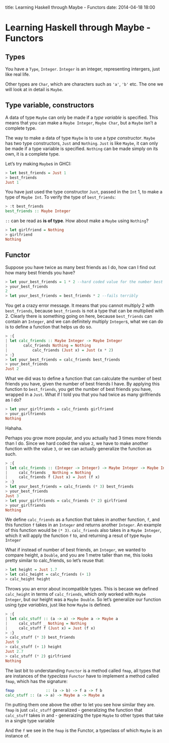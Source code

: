 title: Learning Haskell through Maybe - Functors
date: 2014-04-18 18:00

Learning Haskell through Maybe - Functors
=========================================

Types
-----

You have a `Type`, `Integer`. `Integer` is an integer, representing
intergers, just like real life.

Other types are `Char`, which are characters such as `'a'`, `'b'` etc.
The one we will look at in detail is `Maybe`.

Type variable, constructors
---------------------------

A data of type `Maybe` can only be made if a *type variable* is
specified. This means that you can make a `Maybe Integer`, `Maybe Char`,
but a `Maybe` isn’t a complete type.

The way to make a data of type `Maybe` is to use a *type constructor*.
`Maybe` has two type constructors, `Just` and `Nothing`. `Just` is like
`Maybe`, it can only be made if a type variable is specified. `Nothing`
can be made simply on its own, it is a complete type.

Let’s try making `Maybe`s in GHCI:

```haskell
> let best_friends = Just 1
> best_friends
Just 1
```

You have just used the type constructor `Just`, passed in the `Int` 1,
to make a type of `Maybe Int`. To verify the type of `best_friends`:

```haskell
> :t best_friends
best_friends :: Maybe Integer
```

`::` can be read as **is of type**. How about make a `Maybe` using
`Nothing`?

```haskell
> let girlfriend = Nothing
> girlfriend
Nothing
```

Functor
-------

Suppose you have twice as many best friends as I do, how can I find out
how many best friends you have?

```haskell
> let your_best_friends = 1 * 2 --hard coded value for the number best friends I have
> your_best_friends
2
> let your_best_friends = best_friends * 2 --fails terribly
```

You get a crazy error message. It means that you cannot multiply 2 with
`best_friends`, because `best_friends` is not a type that can be
multiplied with 2. Clearly there is something going on here, because
`best_friends` can contain an `Integer`, and we can definitely multiply
`Integer`s, what we can do is to define a function that helps us do so.

```haskell
> :{
| let calc_friends :: Maybe Integer -> Maybe Integer
|       calc_friends Nothing = Nothing
|           calc_friends (Just x) = Just (x * 2)
> :}
> let your_best_friends = calc_friends best_friends
> your_best_friends
Just 2
```

What we did was to define a function that can calculate the number of
best friends you have, given the number of best friends I have. By
applying this function to `best_friends`, you get the number of best
friends you have, wrapped in a `Just`. What if I told you that you had
twice as many girlfriends as I do?

```haskell
> let your_girlfriends = calc_friends girlfriend
> your_girlfriends
Nothing
```

Hahaha.

Perhaps you grow more popular, and you actually had 3 times more friends
than I do. Since we hard coded the value `2`, we have to make another
function with the value `3`, or we can actually generalize the function
as such.

```haskell
> :{
| let calc_friends :: (Integer -> Integer) -> Maybe Integer -> Maybe Integer
|     calc_friends _ Nothing = Nothing
|     calc_friends f (Just x) = Just (f x)
> :}
> let your_best_friends = calc_friends (* 3) best_friends
> your_best_friends
Just 3
> let your_girlfriends = calc_friends (* 2) girlfriend
> your_girlfriends
Nothing
```

We define `calc_friends` as a function that takes in another function,
`f`, and this function `f` takes in an `Integer` and returns another
`Integer`. An example of this function would be `(* 3)`. `calc_friends`
also takes in a `Maybe Integer`, which it will apply the function `f`
to, and returning a resut of type `Maybe Integer`

What if instead of number of best friends, an `Integer`, we wanted to
compare height, a `Double`, and you are 1 metre taller than me, this
looks pretty similar to calc\_friends, so let’s reuse that:

```haskell
> let height = Just 1.7
> let calc_height = calc_friends (+ 1)
> calc_height height
```

Throws you an error about incompatible types. This is becase we defined
`calc_height` in terms of `calc_friends`, which only worked with
`Maybe Integer`, but our height was a `Maybe Double`. So let’s
generalize our function using *type variables*, just like how `Maybe` is
defined.

```haskell
> :{
| let calc_stuff :: (a -> a) -> Maybe a -> Maybe a
|     calc_stuff _ Nothing = Nothing
|     calc_stuff f (Just x) = Just (f x)
> :}
> calc_stuff (* 3) best_friends
Just 9
> calc_stuff (+ 1) height
Just 2.7
> calc_stuff (* 2) girlfriend
Nothing
```

The last bit to understanding `Functor` is a method called `fmap`, all
types that are instances of the *typeclass* `Functor` have to implement
a method called `fmap`, which has the signature:

```haskell
fmap              :: (a -> b) -> f a -> f b 
calc_stuff :: (a -> a) -> Maybe a -> Maybe a
```

I’m putting them one above the other to let you see how similar they
are. `fmap` is just `calc_stuff` generalized - generalizing the function
that `calc_stuff` takes in and - generaizing the type `Maybe` to other
types that take in a single type variable

And the `f` we see in the `fmap` is the Functor, a typeclass of which
`Maybe` is an instance of.
